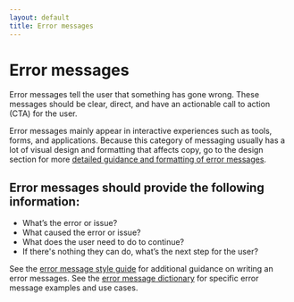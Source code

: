 ```yaml
---
layout: default
title: Error messages
---
```


# Error messages

Error messages tell the user that something has gone wrong. These messages should be clear, direct, and have an actionable call to action (CTA) for the user.

Error messages mainly appear in interactive experiences such as tools, forms, and applications. Because this category of messaging usually has a lot of visual design and formatting that affects copy, go to the design section for more [detailed guidance and formatting of error messages](https://design.va.gov/patterns/messaging-error-messages).

## Error messages should provide the following information:
- What’s the error or issue?
- What caused the error or issue?
- What does the user need to do to continue?
- If there's nothing they can do, what’s the next step for the user?

See the [error message style guide](https://design.va.gov/patterns/messaging-error-messages) for additional guidance on writing an error messages.
See the [error message dictionary](https://design.va.gov/patterns/messaging-dictionary) for specific error message examples and use cases.
